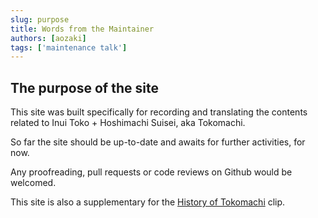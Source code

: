 ```yaml
---
slug: purpose
title: Words from the Maintainer
authors: [aozaki]
tags: ['maintenance talk']
---
```


## The purpose of the site

This site was built specifically for recording and translating the contents related to Inui Toko + Hoshimachi Suisei, aka Tokomachi.

So far the site should be up-to-date and awaits for further activities, for now.

Any proofreading, pull requests or code reviews on Github would be welcomed.

This site is also a supplementary for the [History of Tokomachi](/) clip.
